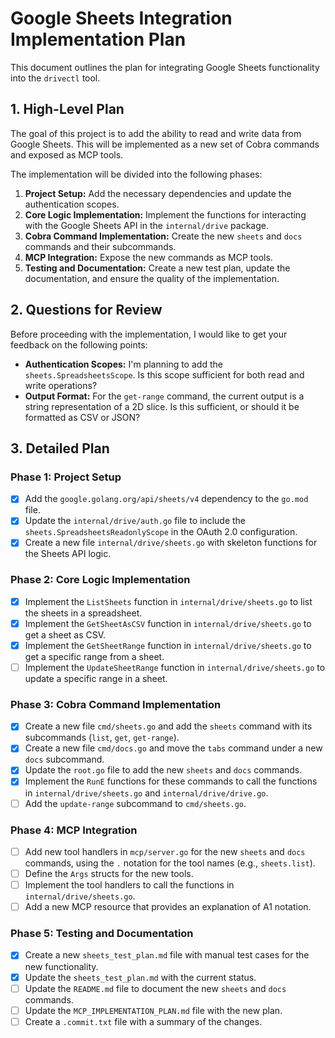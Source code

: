 # Google Sheets Integration Implementation Plan

This document outlines the plan for integrating Google Sheets functionality into the `drivectl` tool.

## 1. High-Level Plan

The goal of this project is to add the ability to read and write data from Google Sheets. This will be implemented as a new set of Cobra commands and exposed as MCP tools.

The implementation will be divided into the following phases:

1.  **Project Setup:** Add the necessary dependencies and update the authentication scopes.
2.  **Core Logic Implementation:** Implement the functions for interacting with the Google Sheets API in the `internal/drive` package.
3.  **Cobra Command Implementation:** Create the new `sheets` and `docs` commands and their subcommands.
4.  **MCP Integration:** Expose the new commands as MCP tools.
5.  **Testing and Documentation:** Create a new test plan, update the documentation, and ensure the quality of the implementation.

## 2. Questions for Review

Before proceeding with the implementation, I would like to get your feedback on the following points:

*   **Authentication Scopes:** I'm planning to add the `sheets.SpreadsheetsScope`. Is this scope sufficient for both read and write operations?
*   **Output Format:** For the `get-range` command, the current output is a string representation of a 2D slice. Is this sufficient, or should it be formatted as CSV or JSON?

## 3. Detailed Plan

### Phase 1: Project Setup

- [x] Add the `google.golang.org/api/sheets/v4` dependency to the `go.mod` file.
- [x] Update the `internal/drive/auth.go` file to include the `sheets.SpreadsheetsReadonlyScope` in the OAuth 2.0 configuration.
- [x] Create a new file `internal/drive/sheets.go` with skeleton functions for the Sheets API logic.

### Phase 2: Core Logic Implementation

- [x] Implement the `ListSheets` function in `internal/drive/sheets.go` to list the sheets in a spreadsheet.
- [x] Implement the `GetSheetAsCSV` function in `internal/drive/sheets.go` to get a sheet as CSV.
- [x] Implement the `GetSheetRange` function in `internal/drive/sheets.go` to get a specific range from a sheet.
- [ ] Implement the `UpdateSheetRange` function in `internal/drive/sheets.go` to update a specific range in a sheet.

### Phase 3: Cobra Command Implementation

- [x] Create a new file `cmd/sheets.go` and add the `sheets` command with its subcommands (`list`, `get`, `get-range`).
- [x] Create a new file `cmd/docs.go` and move the `tabs` command under a new `docs` subcommand.
- [x] Update the `root.go` file to add the new `sheets` and `docs` commands.
- [x] Implement the `RunE` functions for these commands to call the functions in `internal/drive/sheets.go` and `internal/drive/drive.go`.
- [ ] Add the `update-range` subcommand to `cmd/sheets.go`.

### Phase 4: MCP Integration

- [ ] Add new tool handlers in `mcp/server.go` for the new `sheets` and `docs` commands, using the `.` notation for the tool names (e.g., `sheets.list`).
- [ ] Define the `Args` structs for the new tools.
- [ ] Implement the tool handlers to call the functions in `internal/drive/sheets.go`.
- [ ] Add a new MCP resource that provides an explanation of A1 notation.

### Phase 5: Testing and Documentation

- [x] Create a new `sheets_test_plan.md` file with manual test cases for the new functionality.
- [x] Update the `sheets_test_plan.md` with the current status.
- [ ] Update the `README.md` file to document the new `sheets` and `docs` commands.
- [ ] Update the `MCP_IMPLEMENTATION_PLAN.md` file with the new plan.
- [ ] Create a `.commit.txt` file with a summary of the changes.